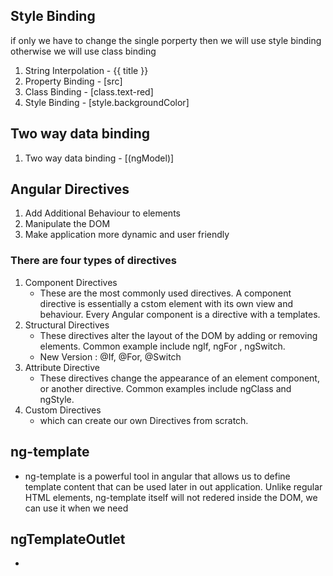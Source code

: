 ## Style Binding

if only we have to change the single porperty then we will use style binding 
otherwise we will use class binding
1. String Interpolation - {{ title }}
2. Property Binding - [src]
3. Class Binding - [class.text-red]
4. Style Binding - [style.backgroundColor]

## Two way data binding 
1. Two way data binding - [(ngModel)]


## Angular Directives
1. Add Additional Behaviour to elements 
2. Manipulate the DOM
3. Make application more dynamic and user friendly

### There are four types of directives 
1. Component Directives
    - These are the most commonly used directives. A component directive is essentially a cstom element with its own view and behaviour. Every Angular component is a directive with a templates.
2. Structural Directives
    - These directives alter the layout of the DOM by adding or removing elements. Common example include ngIf, ngFor , ngSwitch.
    - New Version : @If, @For, @Switch
3. Attribute Directive
    - These directives change the appearance of an element component, or another directive. Common examples include ngClass and ngStyle.
4. Custom Directives
    - which can create our own Directives from scratch.

## ng-template
- ng-template is a powerful tool in angular that allows us to define template content that can be used later in out application. Unlike regular HTML elements, ng-template itself will not redered inside the DOM, we can use it when we need  

## ngTemplateOutlet
- 
